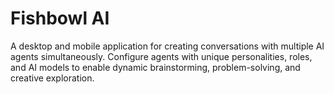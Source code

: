 # Fishbowl AI

A desktop and mobile application for creating conversations with multiple AI agents simultaneously. Configure agents with unique personalities, roles, and AI models to enable dynamic brainstorming, problem-solving, and creative exploration.